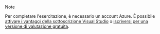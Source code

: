 
> [!NOTE]
> Per completare l'esercitazione, è necessario un account Azure. È possibile <a href="/pricing/member-offers/msdn-benefits-details/" target="_blank">attivare i vantaggi della sottoscrizione Visual Studio</a> o <a href="/pricing/free-trial/" target="_blank">iscriversi per una versione di valutazione gratuita</a>.
> 
> 



<!--HONumber=Nov16_HO2-->


